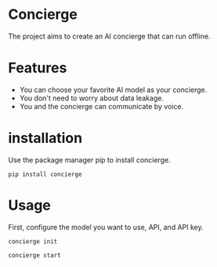 # Concierge

The project aims to create an AI concierge that can run offline.

# Features

- You can choose your favorite AI model as your concierge.
- You don't need to worry about data leakage.
- You and the concierge can communicate by voice.

# installation

Use the package manager pip to install concierge.

```
pip install concierge
```

# Usage

First, configure the model you want to use, API, and API key.

```
concierge init
```

```
concierge start
```
